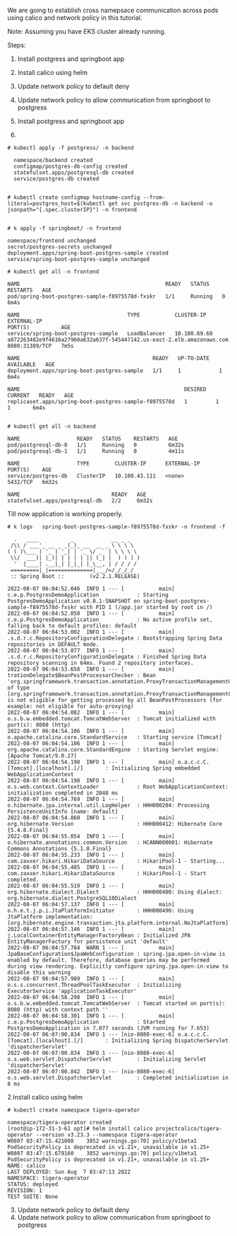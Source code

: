 We are going to establish cross namepsace communication across pods using calico and network policy in this tutorial.

Note: Assuming you have EKS cluster already running.


Steps:

1. Install postgress and springboot app
2. Install calico using helm
3. Update network policy to default deny  
4. Update network policy to allow communication from springboot to postgress



1. Install postgress and springboot app
2.

    # kubectl apply -f postgress/ -n backend
      
      namespace/backend created
      configmap/postgres-db-config created
      statefulset.apps/postgresql-db created
      service/postgres-db created


    # kubectl create configmap hostname-config --from-literal=postgres_host=$(kubectl get svc postgres-db -n backend -o jsonpath="{.spec.clusterIP}") -n frontend


    # k apply -f springboot/ -n frontend

    namespace/frontend unchanged
    secret/postgres-secrets unchanged
    deployment.apps/spring-boot-postgres-sample created
    service/spring-boot-postgres-sample unchanged

    # kubectl get all -n frontend

    NAME                                              READY   STATUS    RESTARTS   AGE
    pod/spring-boot-postgres-sample-f8975578d-fxskr   1/1     Running   0          6m4s

    NAME                                  TYPE           CLUSTER-IP     EXTERNAL-IP                                                              PORT(S)          AGE
    service/spring-boot-postgres-sample   LoadBalancer   10.100.69.60   a072263482e9f4616a27960a632a637f-545447142.us-east-2.elb.amazonaws.com   8080:31389/TCP   7m5s

    NAME                                          READY   UP-TO-DATE   AVAILABLE   AGE
    deployment.apps/spring-boot-postgres-sample   1/1     1            1           6m4s

    NAME                                                    DESIRED   CURRENT   READY   AGE
    replicaset.apps/spring-boot-postgres-sample-f8975578d   1         1         1       6m4s


    # kubectl get all -n backend

    NAME                  READY   STATUS    RESTARTS   AGE
    pod/postgresql-db-0   1/1     Running   0          6m32s
    pod/postgresql-db-1   1/1     Running   0          4m11s

    NAME                  TYPE        CLUSTER-IP      EXTERNAL-IP   PORT(S)    AGE
    service/postgres-db   ClusterIP   10.100.43.111   <none>        5432/TCP   6m32s

    NAME                             READY   AGE
    statefulset.apps/postgresql-db   2/2     6m32s
  
  
Till now application is working properly.
  
    # k logs   spring-boot-postgres-sample-f8975578d-fxskr -n frontend -f

      .   ____          _            __ _ _
     /\\ / ___'_ __ _ _(_)_ __  __ _ \ \ \ \
    ( ( )\___ | '_ | '_| | '_ \/ _` | \ \ \ \
     \\/  ___)| |_)| | | | | || (_| |  ) ) ) )
      '  |____| .__|_| |_|_| |_\__, | / / / /
     =========|_|==============|___/=/_/_/_/
     :: Spring Boot ::        (v2.2.1.RELEASE)

    2022-08-07 06:04:52.046  INFO 1 --- [           main] c.e.p.PostgresDemoApplication            : Starting PostgresDemoApplication v0.0.1-SNAPSHOT on spring-boot-postgres-sample-f8975578d-fxskr with PID 1 (/app.jar started by root in /)
    2022-08-07 06:04:52.050  INFO 1 --- [           main] c.e.p.PostgresDemoApplication            : No active profile set, falling back to default profiles: default
    2022-08-07 06:04:53.002  INFO 1 --- [           main] .s.d.r.c.RepositoryConfigurationDelegate : Bootstrapping Spring Data repositories in DEFAULT mode.
    2022-08-07 06:04:53.077  INFO 1 --- [           main] .s.d.r.c.RepositoryConfigurationDelegate : Finished Spring Data repository scanning in 64ms. Found 2 repository interfaces.
    2022-08-07 06:04:53.658  INFO 1 --- [           main] trationDelegate$BeanPostProcessorChecker : Bean 'org.springframework.transaction.annotation.ProxyTransactionManagementConfiguration' of type [org.springframework.transaction.annotation.ProxyTransactionManagementConfiguration] is not eligible for getting processed by all BeanPostProcessors (for example: not eligible for auto-proxying)
    2022-08-07 06:04:54.082  INFO 1 --- [           main] o.s.b.w.embedded.tomcat.TomcatWebServer  : Tomcat initialized with port(s): 8080 (http)
    2022-08-07 06:04:54.106  INFO 1 --- [           main] o.apache.catalina.core.StandardService   : Starting service [Tomcat]
    2022-08-07 06:04:54.106  INFO 1 --- [           main] org.apache.catalina.core.StandardEngine  : Starting Servlet engine: [Apache Tomcat/9.0.27]
    2022-08-07 06:04:54.198  INFO 1 --- [           main] o.a.c.c.C.[Tomcat].[localhost].[/]       : Initializing Spring embedded WebApplicationContext
    2022-08-07 06:04:54.198  INFO 1 --- [           main] o.s.web.context.ContextLoader            : Root WebApplicationContext: initialization completed in 2048 ms
    2022-08-07 06:04:54.769  INFO 1 --- [           main] o.hibernate.jpa.internal.util.LogHelper  : HHH000204: Processing PersistenceUnitInfo [name: default]
    2022-08-07 06:04:54.860  INFO 1 --- [           main] org.hibernate.Version                    : HHH000412: Hibernate Core {5.4.8.Final}
    2022-08-07 06:04:55.054  INFO 1 --- [           main] o.hibernate.annotations.common.Version   : HCANN000001: Hibernate Commons Annotations {5.1.0.Final}
    2022-08-07 06:04:55.233  INFO 1 --- [           main] com.zaxxer.hikari.HikariDataSource       : HikariPool-1 - Starting...
    2022-08-07 06:04:55.485  INFO 1 --- [           main] com.zaxxer.hikari.HikariDataSource       : HikariPool-1 - Start completed.
    2022-08-07 06:04:55.519  INFO 1 --- [           main] org.hibernate.dialect.Dialect            : HHH000400: Using dialect: org.hibernate.dialect.PostgreSQL10Dialect
    2022-08-07 06:04:57.137  INFO 1 --- [           main] o.h.e.t.j.p.i.JtaPlatformInitiator       : HHH000490: Using JtaPlatform implementation: [org.hibernate.engine.transaction.jta.platform.internal.NoJtaPlatform]
    2022-08-07 06:04:57.146  INFO 1 --- [           main] j.LocalContainerEntityManagerFactoryBean : Initialized JPA EntityManagerFactory for persistence unit 'default'
    2022-08-07 06:04:57.784  WARN 1 --- [           main] JpaBaseConfiguration$JpaWebConfiguration : spring.jpa.open-in-view is enabled by default. Therefore, database queries may be performed during view rendering. Explicitly configure spring.jpa.open-in-view to disable this warning
    2022-08-07 06:04:57.989  INFO 1 --- [           main] o.s.s.concurrent.ThreadPoolTaskExecutor  : Initializing ExecutorService 'applicationTaskExecutor'
    2022-08-07 06:04:58.298  INFO 1 --- [           main] o.s.b.w.embedded.tomcat.TomcatWebServer  : Tomcat started on port(s): 8080 (http) with context path ''
    2022-08-07 06:04:58.301  INFO 1 --- [           main] c.e.p.PostgresDemoApplication            : Started PostgresDemoApplication in 7.077 seconds (JVM running for 7.653)
    2022-08-07 06:07:00.834  INFO 1 --- [nio-8080-exec-6] o.a.c.c.C.[Tomcat].[localhost].[/]       : Initializing Spring DispatcherServlet 'dispatcherServlet'
    2022-08-07 06:07:00.834  INFO 1 --- [nio-8080-exec-6] o.s.web.servlet.DispatcherServlet        : Initializing Servlet 'dispatcherServlet'
    2022-08-07 06:07:00.842  INFO 1 --- [nio-8080-exec-6] o.s.web.servlet.DispatcherServlet        : Completed initialization in 8 ms
  

2.Install calico using helm


    # kubectl create namespace tigera-operator

    namespace/tigera-operator created
    [root@ip-172-31-3-61 opt]# helm install calico projectcalico/tigera-operator --version v3.23.3 --namespace tigera-operator
    W0807 03:47:15.421088    3852 warnings.go:70] policy/v1beta1 PodSecurityPolicy is deprecated in v1.21+, unavailable in v1.25+
    W0807 03:47:15.679160    3852 warnings.go:70] policy/v1beta1 PodSecurityPolicy is deprecated in v1.21+, unavailable in v1.25+
    NAME: calico
    LAST DEPLOYED: Sun Aug  7 03:47:13 2022
    NAMESPACE: tigera-operator
    STATUS: deployed
    REVISION: 1
    TEST SUITE: None


3. Update network policy to default deny  
4. Update network policy to allow communication from springboot to postgress
